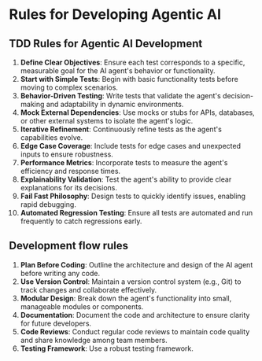 # Rules for Developing Agentic AI

## TDD Rules for Agentic AI Development

1. **Define Clear Objectives**: Ensure each test corresponds to a specific, measurable goal for the AI agent's behavior or functionality.
2. **Start with Simple Tests**: Begin with basic functionality tests before moving to complex scenarios.
3. **Behavior-Driven Testing**: Write tests that validate the agent's decision-making and adaptability in dynamic environments.
4. **Mock External Dependencies**: Use mocks or stubs for APIs, databases, or other external systems to isolate the agent's logic.
5. **Iterative Refinement**: Continuously refine tests as the agent's capabilities evolve.
6. **Edge Case Coverage**: Include tests for edge cases and unexpected inputs to ensure robustness.
7. **Performance Metrics**: Incorporate tests to measure the agent's efficiency and response times.
8. **Explainability Validation**: Test the agent's ability to provide clear explanations for its decisions.
9. **Fail Fast Philosophy**: Design tests to quickly identify issues, enabling rapid debugging.
10. **Automated Regression Testing**: Ensure all tests are automated and run frequently to catch regressions early.

## Development flow rules

1. **Plan Before Coding**: Outline the architecture and design of the AI agent before writing any code.
2. **Use Version Control**: Maintain a version control system (e.g., Git) to track changes and collaborate effectively.
3. **Modular Design**: Break down the agent's functionality into small, manageable modules or components.
4. **Documentation**: Document the code and architecture to ensure clarity for future developers.
5. **Code Reviews**: Conduct regular code reviews to maintain code quality and share knowledge among team members.
6. **Testing Framework**: Use a robust testing framework.
